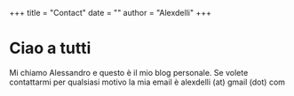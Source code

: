 +++
title = "Contact"
date = ""
author = "Alexdelli"
+++

# Ciao a tutti

Mi chiamo Alessandro e questo è il mio blog personale. Se volete contattarmi per qualsiasi motivo la mia email è alexdelli (at) gmail (dot) com
